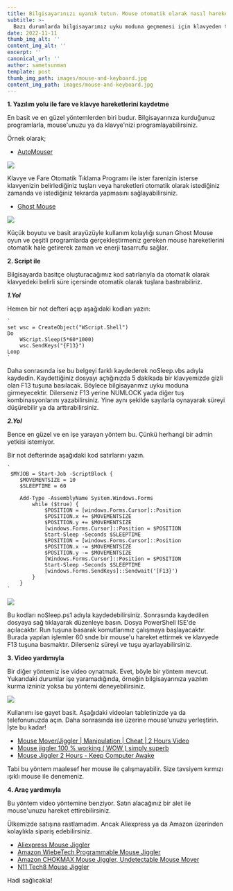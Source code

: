 ```yaml
--- 
title: Bilgisayarınızı uyanık tutun. Mouse otomatik olarak nasıl hareket ettirilir? Klavye tuşuna nasıl otomatik bastırılır? 
subtitle: >- 
  Bazı durumlarda bilgisayarımız uyku moduna geçmemesi için klavyeden tuşa basmalı ya da mouse'u hareket ettirmeliyiz. Uykuya geçme süresini bilgisayar ayarlarından değiştirebiliriz. Peki ya değiştiremediğimiz durumlarda ne yapabiliriz? 
date: 2022-11-11 
thumb_img_alt: '' 
content_img_alt: '' 
excerpt: '' 
canonical_url: '' 
author: sametsunman 
template: post 
thumb_img_path: images/mouse-and-keyboard.jpg 
content_img_path: images/mouse-and-keyboard.jpg 
---
```


**1. Yazılım yolu ile fare ve klavye hareketlerini kaydetme**

En basit ve en güzel yöntemlerden biri budur. Bilgisayarınıza kurduğunuz programlarla, mouse'unuzu ya da klavye'nizi programlayabilirsiniz.
	
Örnek olarak;
*  [AutoMouser](https://www.gezginler.net/indir/automouser.html)

![](https://www.gezginler.net/indir/resim-grafik/t_automouser-1405699871.jpg)

Klavye ve Fare Otomatik Tıklama Programı ile ister farenizin isterse klavyenizin belirlediğiniz tuşları veya hareketleri otomatik olarak istediğiniz zamanda ve istediğiniz tekrarda yapmasını sağlayabilirsiniz.
		
		
*  [Ghost Mouse](https://www.gezginler.net/indir/ghost-mouse.html)

![](https://www.gezginler.net/indir/resim-grafik/t_ghost-mouse-1400243050.jpg)


Küçük boyutu ve basit arayüzüyle kullanım kolaylığı sunan Ghost Mouse oyun ve çeşitli programlarda gerçekleştirmeniz gereken mouse hareketlerini otomatik hale getirerek zaman ve enerji tasarrufu sağlar.
		
		
		
		
**2. Script ile**

Bilgisayarda basitçe oluşturacağımız kod satırlarıyla da otomatik olarak klavyedeki belirli süre içersinde otomatik olarak tuşlara bastırabiliriz.

***1.Yol***

Hemen bir not defteri açıp aşağıdaki kodları yazın:

	`
	set wsc = CreateObject("WScript.Shell")
	Do
		WScript.Sleep(5*60*1000)
		wsc.SendKeys("{F13}")
	Loop
	`
	
Daha sonrasında ise bu belgeyi farklı kaydederek noSleep.vbs adıyla kaydedin. Kaydettiğiniz dosyayı açtığınızda 5 dakikada bir klavyemizde gizli olan F13 tuşuna basılacak. Böylece bilgisayarımız uyku moduna girmeyecektir. Dilerseniz F13 yerine NUMLOCK yada diğer tuş kombinasyonlarını yazabilirsiniz. Yine aynı şekilde sayılarla oynayarak süreyi düşürebilir ya da arttırabilirsiniz.

***2.Yol***

Bence en güzel ve en işe yarayan yöntem bu. Çünkü herhangi bir admin yetkisi istemiyor.

Bir not defterinde aşağıdaki kod satırlarını yazın.

	`
	 $MYJOB = Start-Job -ScriptBlock {
		$MOVEMENTSIZE = 10
		$SLEEPTIME = 60

		Add-Type -AssemblyName System.Windows.Forms
			while ($true) { 
				$POSITION = [windows.Forms.Cursor]::Position
				$POSITION.x += $MOVEMENTSIZE
				$POSITION.y += $MOVEMENTSIZE
				[windows.Forms.Cursor]::Position = $POSITION
				Start-Sleep -Seconds $SLEEPTIME
				$POSITION = [windows.Forms.Cursor]::Position
				$POSITION.x -= $MOVEMENTSIZE
				$POSITION.y -= $MOVEMENTSIZE
				[Windows.Forms.Cursor]::Position = $POSITION
				Start-Sleep -Seconds $SLEEPTIME
				[windows.Forms.SendKeys]::Sendwait('[F13}')
			}
		}
	`
	
![](https://asnus.com/images/noSleep2.png)
	
Bu kodları noSleep.ps1 adıyla kaydedebilirsiniz. Sonrasında kaydedilen dosyaya sağ tıklayarak düzenleye basın. Dosya PowerShell ISE'de açılacaktır. Run tuşuna basarak komutlarımız çalışmaya başlayacaktır. Burada yapılan işlemler 60 snde bir mouse'u hareket ettirmek ve klavyede F13 tuşuna basmaktır. Dilerseniz süreyi ve tuşu ayarlayabilirsiniz.
	
**3. Video yardımıyla**

Bir diğer yöntemiz ise video oynatmak. Evet, böyle bir yöntem mevcut. Yukarıdaki durumlar işe yaramadığında, örneğin bilgisayarınıza yazılım kurma izniniz yoksa bu yöntemi deneyebilirsiniz.
	
![](https://i.ytimg.com/vi/v4bav9V9Bi8/maxresdefault.jpg)
	
Kullanımı ise gayet basit. Aşağıdaki videoları tabletinizde ya da telefonunuzda açın. Daha sonrasında ise üzerine mouse'unuzu yerleştirin. İşte bu kadar!
		
*  [Mouse Mover/Jiggler | Manipulation | Cheat | 2 Hours Video](https://www.youtube.com/watch?v=gVs0unbKAN4&t=12s)
*  [Mouse jiggler 100 % working ( WOW ) simply superb](https://www.youtube.com/watch?v=cYCmQBDvHlY)
*  [Mouse Jiggler 2 Hours - Keep Computer Awake](https://www.youtube.com/watch?v=S-bmhahLdEU)


Tabi bu yöntem maalesef her mouse ile çalışmayabilir. Size tavsiyem kırmızı ışıklı mouse ile denemeniz.


**4. Araç yardımıyla**

Bu yöntem video yöntemine benziyor. Satın alacağınız bir alet ile mouse'unuzu hareket ettirebilirsiniz.


[](https://c1.neweggimages.com/ProductImageCompressAll1280/ASSAD2204050E15URF6.jpg)


Ülkemizde satışına rastlamadım. Ancak Aliexpress ya da Amazon üzerinden kolaylıkla sipariş edebilirsiniz.

*  [Aliexpress Mouse Jiggler](https://tr.aliexpress.com/item/1005002536221819.html?gatewayAdapt=glo2tur)
*  [Amazon WiebeTech Programmable Mouse Jiggler](https://www.amazon.com/WiebeTech-Programmable-Mouse-Jiggler-MJ-3/dp/B00MTZY7Y4)
*  [Amazon CHOKMAX Mouse Jiggler, Undetectable Mouse Mover](https://www.amazon.com/CHOKMAX-Undetectable-Simulate-Automatic-Movement/dp/B09Z1Q66YB)
*  [N11 Tech8 Mouse Jiggler](https://www.n11.com/urun/tech8-mouse-jiggler-tespit-edilemez-yazilimsiz-mouse-pad-sanat-19630385?magaza=bonusticaret)

Hadi sağlıcakla!
